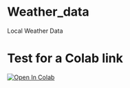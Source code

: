 # Weather_data
Local Weather Data
# Test for a Colab link
[![Open In Colab](https://colab.research.google.com/assets/colab-badge.svg)](https://colab.research.google.com/github/googlecolab/colabtools/blob/master/notebooks/Weather_data_scraping.ipynb)
